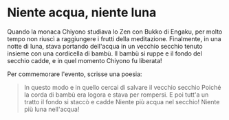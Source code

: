 # Niente acqua, niente luna

Quando la monaca Chiyono studiava lo Zen con Bukko di Engaku, per molto tempo non riuscì a raggiungere i frutti della meditazione. Finalmente, in una notte di luna, stava portando dell'acqua in un vecchio secchio tenuto insieme con una cordicella di bambù. Il bambù si ruppe e il fondo del secchio cadde, e in quel momento Chiyono fu liberata!

Per commemorare l'evento, scrisse una poesia:

> In questo modo e in quello cercai di salvare il vecchio secchio
> Poiché la corda di bambù era logora e stava per rompersi.
> E poi tutt'a un tratto il fondo si staccò e cadde
> Niente più acqua nel secchio! Niente più luna nell'acqua!
